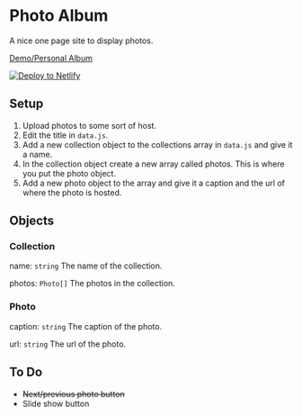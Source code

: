 # Photo Album
A nice one page site to display photos.

[Demo/Personal Album](https://c1200.js.org/photoalbum)

[![Deploy to Netlify](https://www.netlify.com/img/deploy/button.svg)](https://app.netlify.com/start/deploy?repository=https://github.com/C1200/photoalbum)

## Setup

1. Upload photos to some sort of host.
2. Edit the title in `data.js`.
3. Add a new collection object to the collections array in `data.js` and give it a name.
4. In the collection object create a new array called photos. This is where you put the photo object.
5. Add a new photo object to the array and give it a caption and the url of where the photo is hosted.

## Objects

### Collection

name: `string` The name of the collection.

photos: `Photo[]` The photos in the collection.

### Photo

caption: `string` The caption of the photo.

url: `string` The url of the photo.

## To Do

- ~~Next/previous photo button~~
- Slide show button